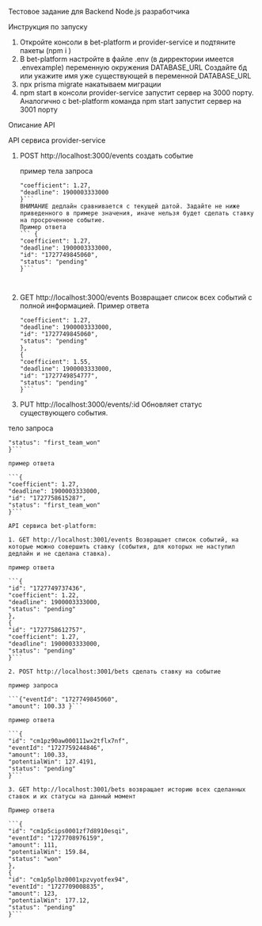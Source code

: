 Тестовое задание для Backend Node.js разработчика

Инструкция по запуску

1. Откройте консоли в bet-platform и provider-service и подтяните пакеты (npm i )
2. В bet-platform настройте в файле .env (в дирректории имеется .envexample) переменную окружения DATABASE_URL
   Создайте бд или укажите имя уже существующей в переменной DATABASE_URL
3. npx prisma migrate накатываем миграции
4. npm start в консоли provider-service запустит сервер на 3000 порту. Аналогично с bet-platform команда npm start запустит сервер на 3001 порту

Описание API

API сервиса provider-service

1. POST http://localhost:3000/events создать событие

   пример тела запроса

   ```{
   "coefficient": 1.27,
   "deadline": 1900003333000
   }```
   ВНИМАНИЕ дедлайн сравнивается с текущей датой. Задайте не ниже приведенного в примере значения, иначе нельзя будет сделать ставку на просроченное событие.
   Пример ответа
   ``` {
   "coefficient": 1.27,
   "deadline": 1900003333000,
   "id": "1727749845060",
   "status": "pending"
   }```



2. GET http://localhost:3000/events Возвращает список всех событий с полной информацией.
   Пример ответа

   ```{
   "coefficient": 1.27,
   "deadline": 1900003333000,
   "id": "1727749845060",
   "status": "pending"
   },
   {
   "coefficient": 1.55,
   "deadline": 1900003333000,
   "id": "1727749854777",
   "status": "pending"
   }```

   ````

3. PUT http://localhost:3000/events/:id Обновляет статус существующего события.

тело запроса

```{
"status": "first_team_won"
}```

пример ответа

```{
"coefficient": 1.27,
"deadline": 1900003333000,
"id": "1727758615287",
"status": "first_team_won"
}```

API сервиса bet-platform:

1. GET http://localhost:3001/events Возвращает список событий, на которые можно совершить ставку (события, для которых не наступил дедлайн и не сделана ставка).

пример ответа

```{
"id": "1727749737436",
"coefficient": 1.22,
"deadline": 1900003333000,
"status": "pending"
},
{
"id": "1727758612757",
"coefficient": 1.27,
"deadline": 1900003333000,
"status": "pending"
}```

2. POST http://localhost:3001/bets сделать ставку на событие

пример запроса

```{"eventId": "1727749845060",
"amount": 100.33 }```

пример ответа

```{
"id": "cm1pz90aw000111wx2tflx7nf",
"eventId": "1727759244846",
"amount": 100.33,
"potentialWin": 127.4191,
"status": "pending"
}```

3. GET http://localhost:3001/bets возвращает историю всех сделанных ставок и их статусы на данный момент

Пример ответа

```{
"id": "cm1p5cips0001zf7d8910esqi",
"eventId": "1727708976159",
"amount": 111,
"potentialWin": 159.84,
"status": "won"
},
{
"id": "cm1p5plbz0001xpzvyotfex94",
"eventId": "1727709008835",
"amount": 123,
"potentialWin": 177.12,
"status": "pending"
}```



